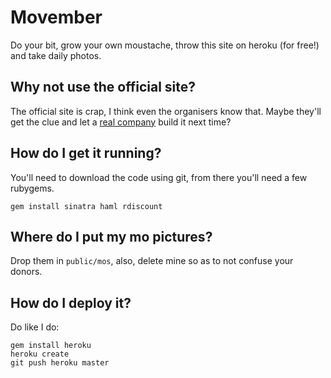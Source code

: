 # Movember

Do your bit, grow your own moustache, throw this site on heroku (for free!) and take daily photos. 


## Why not use the official site? 
The official site is crap, I think even the organisers know that. Maybe they'll get the clue and let a [real company](http://ab-c.com.au) build it next time? 


## How do I get it running?

You'll need to download the code using git, from there you'll need a few rubygems.

    gem install sinatra haml rdiscount


## Where do I put my mo pictures?

Drop them in `public/mos`, also, delete mine so as to not confuse your donors.

## How do I deploy it?

Do like I do:

    gem install heroku 
    heroku create
    git push heroku master
    